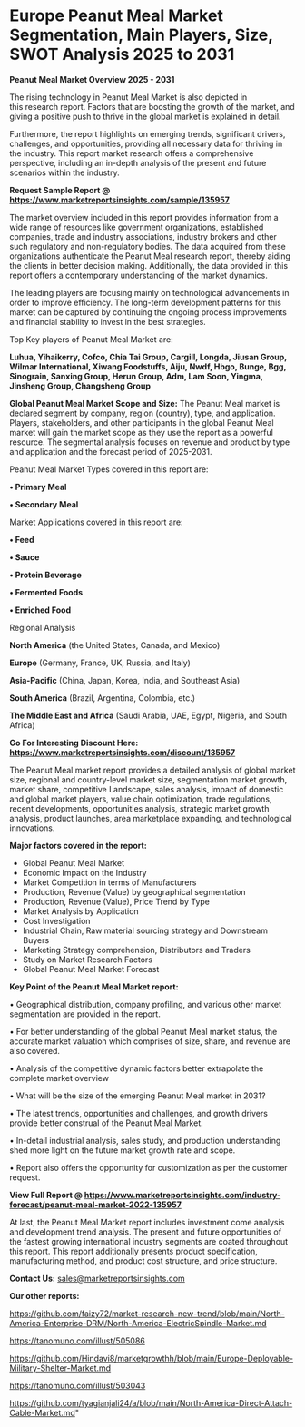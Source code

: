 # Europe Peanut Meal Market Segmentation, Main Players, Size, SWOT Analysis 2025 to 2031

<Strong> Peanut Meal Market Overview 2025 - 2031</strong>

The rising technology in Peanut Meal Market is also depicted in this research report. Factors that are boosting the growth of the market, and giving a positive push to thrive in the global market is explained in detail.

Furthermore, the report highlights on emerging trends, significant drivers, challenges, and opportunities, providing all necessary data for thriving in the industry. This report market research offers a comprehensive perspective, including an in-depth analysis of the present and future scenarios within the industry.

<strong>Request Sample Report @ <a href=https://www.marketreportsinsights.com/sample/135957>https://www.marketreportsinsights.com/sample/135957</a></strong>

The market overview included in this report provides information from a wide range of resources like government organizations, established companies, trade and industry associations, industry brokers and other such regulatory and non-regulatory bodies. The data acquired from these organizations authenticate the Peanut Meal research report, thereby aiding the clients in better decision making. Additionally, the data provided in this report offers a contemporary understanding of the market dynamics.

The leading players are focusing mainly on technological advancements in order to improve efficiency. The long-term development patterns for this market can be captured by continuing the ongoing process improvements and financial stability to invest in the best strategies.

Top Key players of Peanut Meal Market are:

<strong>Luhua, Yihaikerry, Cofco, Chia Tai Group, Cargill, Longda, Jiusan Group, Wilmar International, Xiwang Foodstuffs, Aiju, Nwdf, Hbgo, Bunge, Bgg, Sinograin, Sanxing Group, Herun Group, Adm, Lam Soon, Yingma, Jinsheng Group, Changsheng Group</strong>

<strong><b>Global Peanut Meal Market Scope and Size:</b></strong>
The Peanut Meal market is declared segment by company, region (country), type, and application. Players, stakeholders, and other participants in the global Peanut Meal market will gain the market scope as they use the report as a powerful resource. The segmental analysis focuses on revenue and product by type and application and the forecast period of 2025-2031.

Peanut Meal Market Types covered in this report are:

<strong>• Primary Meal

• Secondary Meal</strong>

Market Applications covered in this report are:

<strong>• Feed

• Sauce

• Protein Beverage

• Fermented Foods

• Enriched Food</strong> 

Regional Analysis

<strong>North America</strong> (the United States, Canada, and Mexico)

<strong>Europe</strong> (Germany, France, UK, Russia, and Italy)

<strong>Asia-Pacific</strong> (China, Japan, Korea, India, and Southeast Asia)

<strong>South America</strong> (Brazil, Argentina, Colombia, etc.)

<strong>The Middle East and Africa</strong> (Saudi Arabia, UAE, Egypt, Nigeria, and South Africa)

<strong>Go For Interesting Discount Here: <a href=https://www.marketreportsinsights.com/discount/135957>https://www.marketreportsinsights.com/discount/135957</a></strong>

The Peanut Meal market report provides a detailed analysis of global market size, regional and country-level market size, segmentation market growth, market share, competitive Landscape, sales analysis, impact of domestic and global market players, value chain optimization, trade regulations, recent developments, opportunities analysis, strategic market growth analysis, product launches, area marketplace expanding, and technological innovations.

<strong><b>Major factors covered in the report:</b></strong>
<ul>
  <li>Global Peanut Meal Market </li>
  <li>Economic Impact on the Industry</li>
  <li>Market Competition in terms of Manufacturers</li>
  <li>Production, Revenue (Value) by geographical segmentation</li>
  <li>Production, Revenue (Value), Price Trend by Type</li>
  <li>Market Analysis by Application</li>
  <li>Cost Investigation</li>
  <li>Industrial Chain, Raw material sourcing strategy and Downstream Buyers</li>
  <li>Marketing Strategy comprehension, Distributors and Traders</li>
  <li>Study on Market Research Factors</li>
  <li>Global Peanut Meal Market Forecast</li>
</ul>

<strong><b>Key Point of the Peanut Meal Market report:</b></strong>

• Geographical distribution, company profiling, and various other market segmentation are provided in the report.

• For better understanding of the global Peanut Meal market status, the accurate market valuation which comprises of size, share, and revenue are also covered.

• Analysis of the competitive dynamic factors better extrapolate the complete market overview

• What will be the size of the emerging Peanut Meal market in 2031?

• The latest trends, opportunities and challenges, and growth drivers provide better construal of the Peanut Meal Market.

• In-detail industrial analysis, sales study, and production understanding shed more light on the future market growth rate and scope.

• Report also offers the opportunity for customization as per the customer request.

<strong><b>View Full Report @ <a href=https://www.marketreportsinsights.com/industry-forecast/peanut-meal-market-2022-135957>https://www.marketreportsinsights.com/industry-forecast/peanut-meal-market-2022-135957</a></b></strong>


At last, the Peanut Meal Market report includes investment come analysis and development trend analysis. The present and future opportunities of the fastest growing international industry segments are coated throughout this report. This report additionally presents product specification, manufacturing method, and product cost structure, and price structure.

<strong>Contact Us:</strong>
sales@marketreportsinsights.com

<strong>Our other reports:</strong>

<a href=https://github.com/faizy72/market-research-new-trend/blob/main/North-America-Enterprise-DRM/North-America-ElectricSpindle-Market.md>https://github.com/faizy72/market-research-new-trend/blob/main/North-America-Enterprise-DRM/North-America-ElectricSpindle-Market.md</a>

<a href=https://tanomuno.com/illust/505086>https://tanomuno.com/illust/505086</a>

<a href=https://github.com/Hindavi8/marketgrowthh/blob/main/Europe-Deployable-Military-Shelter-Market.md>https://github.com/Hindavi8/marketgrowthh/blob/main/Europe-Deployable-Military-Shelter-Market.md</a>

<a href=https://tanomuno.com/illust/503043>https://tanomuno.com/illust/503043</a>

<a href=https://github.com/tyagianjali24/a/blob/main/North-America-Direct-Attach-Cable-Market.md>https://github.com/tyagianjali24/a/blob/main/North-America-Direct-Attach-Cable-Market.md</a>"
